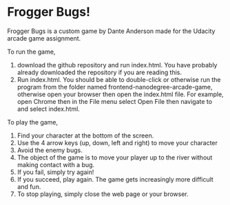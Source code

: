 Frogger Bugs!
==============

Frogger Bugs is a custom game by Dante Anderson made for the Udacity arcade game assignment.

To run the game,

1. download the github repository and run index.html. You have probably already downloaded the repository if you are reading this.
2. Run index.html. You should be able to double-click or otherwise run the program from the folder named frontend-nanodegree-arcade-game, otherwise open your browser then open the index.html file. For example, open Chrome then in the File menu select Open File then navigate to and select index.html.

To play the game,

1. Find your character at the bottom of the screen.
2. Use the 4 arrow keys (up, down, left and right) to move your character
3. Avoid the enemy bugs.
4. The object of the game is to move your player up to the river without making contact with a bug.
5. If you fail, simply try again!
6. If you succeed, play again. The game gets increasingly more difficult and fun.
7. To stop playing, simply close the web page or your browser.
